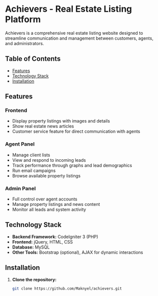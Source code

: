 # Achievers - Real Estate Listing Platform

Achievers is a comprehensive real estate listing website designed to streamline communication and management between customers, agents, and administrators.

## Table of Contents

- [Features](#features)
- [Technology Stack](#technology-stack)
- [Installation](#installation)

## Features

### Frontend
- Display property listings with images and details
- Show real estate news articles
- Customer service feature for direct communication with agents

### Agent Panel
- Manage client lists
- View and respond to incoming leads
- Track performance through graphs and lead demographics
- Run email campaigns
- Browse available property listings

### Admin Panel
- Full control over agent accounts
- Manage property listings and news content
- Monitor all leads and system activity

## Technology Stack

- **Backend Framework:** CodeIgniter 3 (PHP)
- **Frontend:** jQuery, HTML, CSS
- **Database:** MySQL
- **Other Tools:** Bootstrap (optional), AJAX for dynamic interactions

## Installation

1. **Clone the repository:**
   ```bash
   git clone https://github.com/Maknyel/achievers.git
